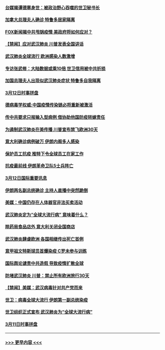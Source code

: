 #### [台媒揭谭德塞身世：被政治野心吞噬的世卫秘书长](../pages/prog202/a102798536.md?t=03131231) 
#### [加拿大总理夫人确诊 特鲁多居家隔离](../pages/prog202/a102798517.md?t=03131231) 
#### [FOX新闻揭中共甩锅疫情 美政府将如何应对？](../pages/prog202/a102798399.md?t=03131231) 
#### [【禁闻】应对武汉肺炎 川普发表全国讲话](../pages/prog202/a102798327.md?t=03131231) 
#### [武汉肺炎全球流行 欧洲感染人数激增](../pages/prog202/a102798382.md?t=03131231) 
#### [专访张武修：大陆数据或乘10倍 世卫信用被中共折损](../pages/prog202/a102798376.md?t=03131231) 
#### [加国总理夫人出现似武汉肺炎症状 特鲁多自我隔离](../pages/prog202/a102798326.md?t=03131231) 
#### [3月12日时事拼盘](../pages/prog202/a102798314.md?t=03131231) 
#### [德病毒学权威:中国疫情传染链必将重新被激活](../pages/prog202/a102798303.md?t=03131231) 
#### [传中共要求只报输入型病例  借协助他国防疫转嫁责任](../pages/prog202/a102798279.md?t=03131231) 
#### [为遏制武汉肺炎在美传播 川普宣布禁飞欧洲30天](../pages/prog202/a102798249.md?t=03131231) 
#### [意大利确诊病例破万 伊朗内阁多人感染](../pages/prog202/a102798155.md?t=03131231) 
#### [保护员工抗疫 推特下令全球员工在家工作](../pages/prog202/a102798053.md?t=03131231) 
#### [抗疫最前线 伊朗革命卫队5士兵阵亡](../pages/prog202/a102798033.md?t=03131231) 
#### [3月12日国际重要讯息](../pages/prog202/a102797939.md?t=03131231) 
#### [伊朗两名副总统确诊 主持人直播中突然跪倒](../pages/prog202/a102797898.md?t=03131231) 
#### [美媒：中国仍存在人体器官非法买卖活动](../pages/prog202/a102797745.md?t=03131231) 
#### [武汉肺炎定为“全球大流行病” 意味着什么？](../pages/prog202/a102797736.md?t=03131231) 
#### [除药局食品店外 意大利关闭全国商店](../pages/prog202/a102797725.md?t=03131231) 
#### [武汉肺炎肆虐欧洲 各国相继传出死亡首例](../pages/prog202/a102797718.md?t=03131231) 
#### [意甲祖文特斯球员首爆染疫 C罗未参与训练](../pages/prog202/a102797708.md?t=03131231) 
#### [国际舆论谴责中共造假 导致疫情扩散全球](../pages/prog202/a102797692.md?t=03131231) 
#### [防堵武汉肺炎 川普：禁止所有欧洲旅行30天](../pages/prog202/a102797681.md?t=03131231) 
#### [【禁闻】美媒：武汉病毒针对共产党而来](../pages/prog202/a102797618.md?t=03131231) 
#### [世卫：病毒全球大流行 伊朗第一副总统染疫](../pages/prog202/a102797579.md?t=03131231) 
#### [世卫组织正式宣布 武汉肺炎为“全球大流行病”](../pages/prog202/a102797475.md?t=03131231) 
#### [3月11日时事拼盘](../pages/prog202/a102797476.md?t=03131231) 

----
#### [ >>> 更早内容 <<< ](../indexes/prog202-earlier.md)
